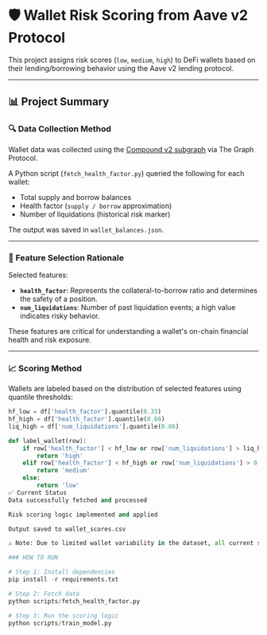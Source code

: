 # 🛡️ Wallet Risk Scoring from Aave v2 Protocol

This project assigns risk scores (`low`, `medium`, `high`) to DeFi wallets based on their lending/borrowing behavior using the Aave v2 lending protocol.

---

## 📊 Project Summary

### 🔍 Data Collection Method

Wallet data was collected using the [Compound v2 subgraph](https://api.thegraph.com/subgraphs/name/graphprotocol/compound-v2) via The Graph Protocol.

A Python script (`fetch_health_factor.py`) queried the following for each wallet:

- Total supply and borrow balances
- Health factor (`supply / borrow` approximation)
- Number of liquidations (historical risk marker)

The output was saved in `wallet_balances.json`.

---

### 🧠 Feature Selection Rationale

Selected features:

- **`health_factor`**: Represents the collateral-to-borrow ratio and determines the safety of a position.
- **`num_liquidations`**: Number of past liquidation events; a high value indicates risky behavior.

These features are critical for understanding a wallet's on-chain financial health and risk exposure.

---

### 📈 Scoring Method

Wallets are labeled based on the distribution of selected features using quantile thresholds:

```python
hf_low = df['health_factor'].quantile(0.33)
hf_high = df['health_factor'].quantile(0.66)
liq_high = df['num_liquidations'].quantile(0.66)

def label_wallet(row):
    if row['health_factor'] < hf_low or row['num_liquidations'] > liq_high:
        return 'high'
    elif row['health_factor'] < hf_high or row['num_liquidations'] > 0:
        return 'medium'
    else:
        return 'low'
✅ Current Status
Data successfully fetched and processed

Risk scoring logic implemented and applied

Output saved to wallet_scores.csv

⚠️ Note: Due to limited wallet variability in the dataset, all current scores are labeled as low risk. The implementation is valid and can scale to more complex datasets.

### HOW TO RUN 

# Step 1: Install dependencies
pip install -r requirements.txt

# Step 2: Fetch data
python scripts/fetch_health_factor.py

# Step 3: Run the scoring logic
python scripts/train_model.py
